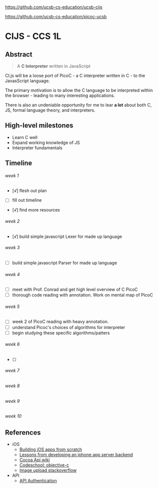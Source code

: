 https://github.com/ucsb-cs-education/ucsb-cijs

https://github.com/ucsb-cs-education/picoc-ucsb


CIJS - CCS 1L
===============

## Abstract
> A **C Interpreter** written in JavaScript

CI.js will be a loose port of PicoC - a C interpreter written in C - to the JavasScript language.

The primary motivation is to allow the C language to be interpreted within the browser - leading to many interesting applications.

There is also an undeniable opportunity for me to lear **a lot** about both C, JS, formal language theory, and interpreters.

## High-level milestones
- Learn C well
- Expand working knowledge of JS
- Interpreter fundamentals

## Timeline

###### week 1
- [√] flesh out plan
- [ ] fill out timeline
- [√] find more resources

###### week 2
- [√] build simple javascript Lexer for made up language

###### week 3
- [ ] build simple javascript Parser for made up language

###### week 4
- [ ] meet with Prof. Conrad and get high level overview of C PicoC 
- [ ] thorough code reading with annotation. Work on mental map of PicoC

###### week 5
- [ ] week 2 of PicoC reading with heavy annotation.
- [ ] understand Picoc's choices of algorithms for interpreter
- [ ] begin studying these specific algorithms/patters

###### week 6
- [ ] 

###### week 7

###### week 8

###### week 9

###### week 10


## References
- iOS
    - [Building iOS apps from scratch](http://designthencode.com/scratch/)
    - [Lessons from developing an iphone app server backend](http://www.slideshare.net/sujee/lessons-from-developing-an-iphone-app-server-backend)
    - [Cocoa Api wiki](http://en.wikipedia.org/wiki/Cocoa_(API))
    - [Codeschool: objective-c](http://www.codeschool.com/courses/try-objective-c)
    - [Image upload stackoverflow](http://stackoverflow.com/questions/8564833/ios-upload-image-and-text-using-http-post)
- API
    - [API Authentication](http://stackoverflow.com/questions/4479802/help-with-ios-authentication-using-user-token-rest-rails-and-keychain)
